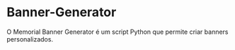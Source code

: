# Banner-Generator
O Memorial Banner Generator é um script Python que permite criar banners personalizados.
